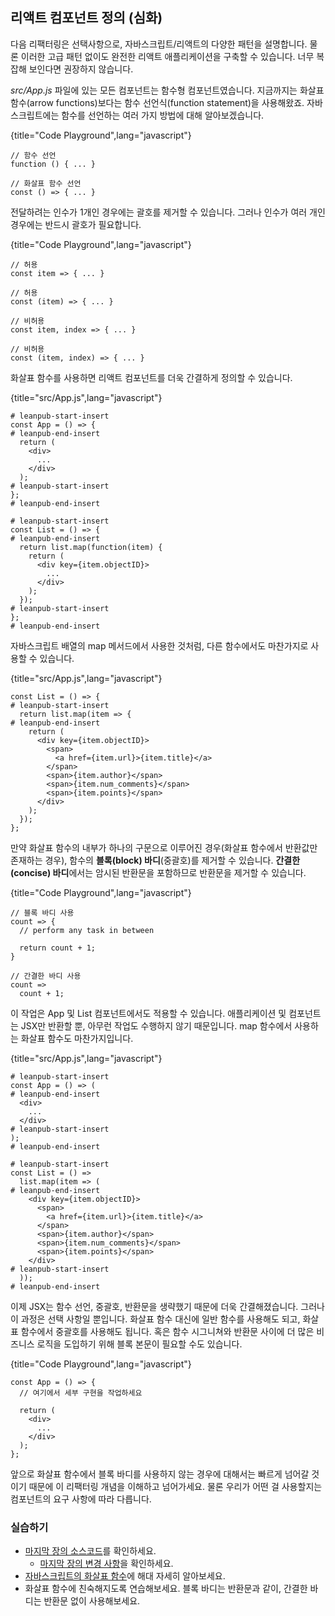 ## 리액트 컴포넌트 정의 (심화)

다음 리팩터링은 선택사항으로, 자바스크립트/리액트의 다양한 패턴을 설명합니다. 물론 이러한 고급 패턴 없이도 완전한 리액트 애플리케이션을 구축할 수 있습니다. 너무 복잡해 보인다면 권장하지 않습니다.

*src/App.js* 파일에 있는 모든 컴포넌트는 함수형 컴포넌트였습니다. 지금까지는 화살표 함수(arrow functions)보다는 함수 선언식(function statement)을 사용해왔죠. 자바스크립트에는 함수를 선언하는 여러 가지 방법에 대해 알아보겠습니다.

{title="Code Playground",lang="javascript"}
~~~~~~~
// 함수 선언
function () { ... }

// 화살표 함수 선언
const () => { ... }
~~~~~~~

전달하려는 인수가 1개인 경우에는 괄호를 제거할 수 있습니다. 그러나 인수가 여러 개인 경우에는 반드시 괄호가 필요합니다.

{title="Code Playground",lang="javascript"}
~~~~~~~
// 허용
const item => { ... }

// 허용
const (item) => { ... }

// 비허용
const item, index => { ... }

// 비허용
const (item, index) => { ... }
~~~~~~~

화살표 함수를 사용하면 리액트 컴포넌트를 더욱 간결하게 정의할 수 있습니다.

{title="src/App.js",lang="javascript"}
~~~~~~~
# leanpub-start-insert
const App = () => {
# leanpub-end-insert
  return (
    <div>
      ...
    </div>
  );
# leanpub-start-insert
};
# leanpub-end-insert

# leanpub-start-insert
const List = () => {
# leanpub-end-insert
  return list.map(function(item) {
    return (
      <div key={item.objectID}>
        ...
      </div>
    );
  });
# leanpub-start-insert
};
# leanpub-end-insert
~~~~~~~

자바스크립트 배열의 map 메서드에서 사용한 것처럼, 다른 함수에서도 마찬가지로 사용할 수 있습니다.

{title="src/App.js",lang="javascript"}
~~~~~~~
const List = () => {
# leanpub-start-insert
  return list.map(item => {
# leanpub-end-insert
    return (
      <div key={item.objectID}>
        <span>
          <a href={item.url}>{item.title}</a>
        </span>
        <span>{item.author}</span>
        <span>{item.num_comments}</span>
        <span>{item.points}</span>
      </div>
    );
  });
};
~~~~~~~

만약 화살표 함수의 내부가 하나의 구문으로 이루어진 경우(화살표 함수에서 반환값만 존재하는 경우), 함수의 **블록(block) 바디**(중괄호)를 제거할 수 있습니다. **간결한(concise) 바디**에서는 암시된 반환문을 포함하므로 반환문을 제거할 수 있습니다.

{title="Code Playground",lang="javascript"}
~~~~~~~
// 블록 바디 사용
count => {
  // perform any task in between

  return count + 1;
}

// 간결한 바디 사용
count =>
  count + 1;
~~~~~~~

이 작업은 App 및 List 컴포넌트에서도 적용할 수 있습니다. 애플리케이션 및 컴포넌트는 JSX만 반환할 뿐, 아무런 작업도 수행하지 않기 때문입니다. map 함수에서 사용하는 화살표 함수도 마찬가지입니다.

{title="src/App.js",lang="javascript"}
~~~~~~~
# leanpub-start-insert
const App = () => (
# leanpub-end-insert
  <div>
    ...
  </div>
# leanpub-start-insert
);
# leanpub-end-insert

# leanpub-start-insert
const List = () =>
  list.map(item => (
# leanpub-end-insert
    <div key={item.objectID}>
      <span>
        <a href={item.url}>{item.title}</a>
      </span>
      <span>{item.author}</span>
      <span>{item.num_comments}</span>
      <span>{item.points}</span>
    </div>
# leanpub-start-insert
  ));
# leanpub-end-insert
~~~~~~~

이제 JSX는 함수 선언, 중괄호, 반환문을 생략했기 때문에 더욱 간결해졌습니다. 그러나 이 과정은 선택 사항일 뿐입니다. 화살표 함수 대신에 일반 함수를 사용해도 되고, 화살표 함수에서 중괄호를 사용해도 됩니다. 혹은 함수 시그니쳐와 반환문 사이에 더 많은 비즈니스 로직을 도입하기 위해 블록 본문이 필요할 수도 있습니다.

{title="Code Playground",lang="javascript"}
~~~~~~~
const App = () => {
  // 여기에서 세부 구현을 작업하세요

  return (
    <div>
      ...
    </div>
  );
};
~~~~~~~

앞으로 화살표 함수에서 블록 바디를 사용하지 않는 경우에 대해서는 빠르게 넘어갈 것이기 때문에 이 리팩터링 개념을 이해하고 넘어가세요. 물론 우리가 어떤 걸 사용할지는 컴포넌트의 요구 사항에 따라 다릅니다.

### 실습하기

* [마지막 장의 소스코드](https://codesandbox.io/s/github/the-road-to-learn-react/hacker-stories/tree/hs/React-Component-Definition)를 확인하세요.
  * [마지막 장의 변경 사항](https://github.com/the-road-to-learn-react/hacker-stories/compare/hs/Meet-another-React-Component...hs/React-Component-Definition?expand=1)을 확인하세요.
* [자바스크립트의 화살표 함수](https://developer.mozilla.org/en-US/docs/Web/JavaScript/Reference/Functions/Arrow_functions)에 해대 자세히 알아보세요.
* 화살표 함수에 친숙해지도록 연습해보세요. 블록 바디는 반환문과 같이, 간결한 바디는 반환문 없이 사용해보세요.

